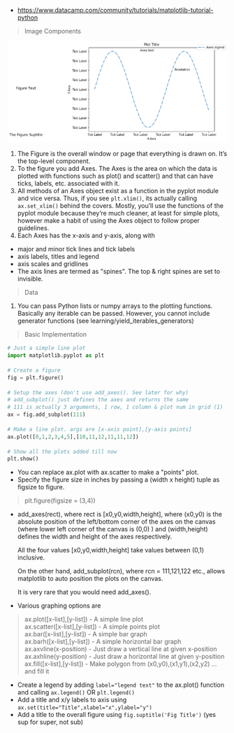 - https://www.datacamp.com/community/tutorials/matplotlib-tutorial-python

> Image Components

![Image Components](components.png)

1. The Figure is the overall window or page that everything is drawn on. It’s the 
top-level component.
1. To the figure you add Axes. The Axes is the area on which the data is plotted 
with functions such as plot() and scatter() and that can have ticks, labels, 
etc. associated with it.
1. All methods of an Axes object exist as a function in the pyplot module and vice versa.
Thus, if you see `plt.xlim()`, its actually calling `ax.set_xlim()` behind the covers.
Mostly, you’ll use the functions of the pyplot module because they’re much cleaner, 
at least for simple plots, however make a habit of using the Axes object to follow proper guidelines.
1. Each Axes has the x-axis and y-axis, along with 
- major and minor tick lines and tick labels
- axis labels, titles and legend
- axis scales and gridlines
- The axis lines are termed as "spines". The top & right spines are set to invisible.

> Data
1. You can pass Python lists or numpy arrays to the plotting functions. Basically any iterable can
be passed. However, you cannot include generator functions (see learning/yield_iterables_generators)

> Basic Implementation
```python
# Just a simple line plot
import matplotlib.pyplot as plt

# Create a figure
fig = plt.figure()

# Setup the axes (don't use add_axes(). See later for why)
# add_subplot() just defines the axes and returns the same
# 111 is actually 3 arguments, 1 row, 1 column & plot num in grid (1)
ax = fig.add_subplot(111)

# Make a line plot. args are [x-axis point],[y-axis points]
ax.plot([0,1,2,3,4,5],[10,11,12,11,11,12])

# Show all the plots added till now
plt.show()
```
- You can replace ax.plot with ax.scatter to make a "points" plot.
- Specify the figure size in inches by passing a (width x height) tuple as figsize to figure. 
> plt.figure(figsize = (3,4))
-  add_axes(rect), where rect is [x0,y0,width,height], where (x0,y0) is the absolute position
    of the left/bottom corner of the axes on the canvas (where lower left corner of the canvas
    is (0,0) ) and (width,height) defines the width and height of the axes respectively. 
    
    All the four values [x0,y0,width,height] take values between (0,1) inclusive.
    
    On the other hand, add_subplot(rcn), where rcn = 111,121,122 etc., allows matplotlib to
    auto position the plots on the canvas. 
    
    It is very rare that you would need add_axes().

- Various graphing options are
> ax.plot([x-list],[y-list]) - A simple line plot  
> ax.scatter([x-list],[y-list]) - A simple points plot  
> ax.bar([x-list],[y-list]) - A simple bar graph  
> ax.barh([x-list],[y-list]) - A simple horizontal bar graph   
> ax.axvline(x-position) - Just draw a vertical line at given x-position  
> ax.axhline(y-position) - Just draw a horizontal line at given y-position   
> ax.fill([x-list],[y-list]) - Make polygon from (x0,y0),(x1,y1),(x2,y2) ... and fill it   

- Create a legend by adding ``label="legend text"`` to the ax.plot() function and calling ``ax.legend()`` OR ``plt.legend()``
- Add a title and x/y labels to axis using ``ax.set(title="Title",xlabel="x",ylabel="y")``
- Add a title to the overall figure using ``fig.suptitle('Fig Title')`` (yes sup for super, not sub)
